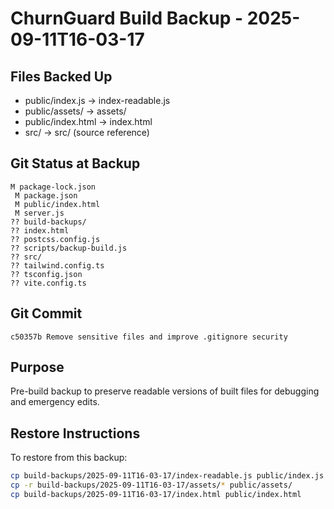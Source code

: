 # ChurnGuard Build Backup - 2025-09-11T16-03-17

## Files Backed Up
- public/index.js -> index-readable.js
- public/assets/ -> assets/
- public/index.html -> index.html
- src/ -> src/ (source reference)

## Git Status at Backup
```
M package-lock.json
 M package.json
 M public/index.html
 M server.js
?? build-backups/
?? index.html
?? postcss.config.js
?? scripts/backup-build.js
?? src/
?? tailwind.config.ts
?? tsconfig.json
?? vite.config.ts
```

## Git Commit
```
c50357b Remove sensitive files and improve .gitignore security
```

## Purpose
Pre-build backup to preserve readable versions of built files for debugging and emergency edits.

## Restore Instructions
To restore from this backup:
```bash
cp build-backups/2025-09-11T16-03-17/index-readable.js public/index.js
cp -r build-backups/2025-09-11T16-03-17/assets/* public/assets/
cp build-backups/2025-09-11T16-03-17/index.html public/index.html
```
